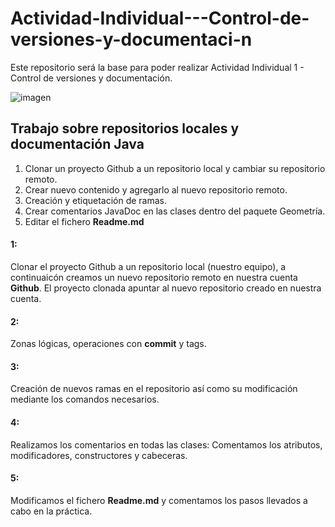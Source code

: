 # Actividad-Individual---Control-de-versiones-y-documentaci-n
Este repositorio será la base para poder realizar Actividad Individual 1 - Control de versiones y documentación.

![imagen](https://challengepost-s3-challengepost.netdna-ssl.com/photos/production/software_photos/000/621/107/datas/gallery.jpg)

## Trabajo sobre repositorios locales y documentación Java

1. Clonar un proyecto Github a un repositorio local y cambiar su repositorio remoto.
2. Crear nuevo contenido y agregarlo al nuevo repositorio remoto.
3. Creación y etiquetación de ramas.
4. Crear comentarios JavaDoc en las clases dentro del paquete Geometría.
5. Editar el fichero **Readme.md**

#### 1:

Clonar el proyecto Github a un repositorio local (nuestro equipo), a continuaicón creamos un nuevo repositorio remoto en nuestra cuenta **Github**. El proyecto clonada apuntar al nuevo repositorio creado en nuestra cuenta.

#### 2:

Zonas lógicas, operaciones con **commit** y tags.

#### 3:

Creación de nuevos ramas en el repositorio así como su modificación mediante los comandos necesarios.

#### 4:

Realizamos los comentarios en todas las clases: Comentamos los atributos, modificadores, constructores y cabeceras.

#### 5:

Modificamos el fichero **Readme.md** y comentamos los pasos llevados a cabo en la práctica. 